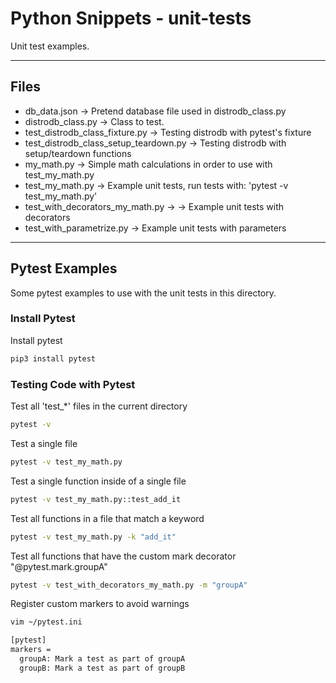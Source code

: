 # Python Snippets - unit-tests

Unit test examples.

----

## Files

- db_data.json -> Pretend database file used in distrodb_class.py
- distrodb_class.py -> Class to test.
- test_distrodb_class_fixture.py -> Testing distrodb with pytest's fixture
- test_distrodb_class_setup_teardown.py -> Testing distrodb with setup/teardown functions
- my_math.py -> Simple math calculations in order to use with test_my_math.py
- test_my_math.py -> Example unit tests, run tests with: 'pytest -v test_my_math.py'
- test_with_decorators_my_math.py -> -> Example unit tests with decorators
- test_with_parametrize.py -> Example unit tests with parameters

----

## Pytest Examples

Some pytest examples to use with the unit tests in this directory.

### Install Pytest

Install pytest
```bash
pip3 install pytest
```

### Testing Code with Pytest

Test all 'test_*' files in the current directory
```bash
pytest -v
```

Test a single file
```bash
pytest -v test_my_math.py
```

Test a single function inside of a single file
```bash
pytest -v test_my_math.py::test_add_it
```

Test all functions in a file that match a keyword
```bash
pytest -v test_my_math.py -k "add_it"
```

Test all functions that have the custom mark decorator "@pytest.mark.groupA"
```bash
pytest -v test_with_decorators_my_math.py -m "groupA"
```

Register custom markers to avoid warnings
```bash
vim ~/pytest.ini

[pytest]
markers =
  groupA: Mark a test as part of groupA
  groupB: Mark a test as part of groupB
```

